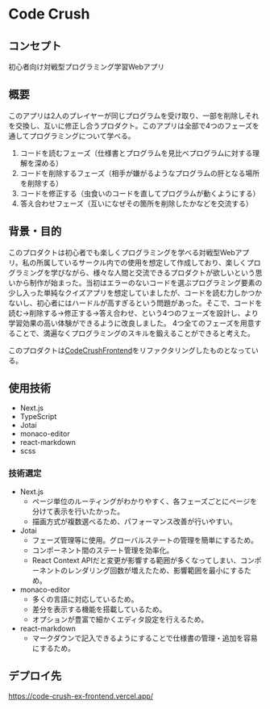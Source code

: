 # Code Crush
## コンセプト
初心者向け対戦型プログラミング学習Webアプリ

## 概要

このアプリは2人のプレイヤーが同じプログラムを受け取り、一部を削除しそれを交換し、互いに修正し合うプロダクト。このアプリは全部で4つのフェーズを通してプログラミングについて学べる。
1. コードを読むフェーズ（仕様書とプログラムを見比べプログラムに対する理解を深める）
2. コードを削除するフェーズ（相手が嫌がるようなプログラムの肝となる場所を削除する）
3. コードを修正する（虫食いのコードを直してプログラムが動くようにする）
4. 答え合わせフェーズ（互いになぜその箇所を削除したかなどを交流する）

## 背景・目的

このプロダクトは初心者でも楽しくプログラミングを学べる対戦型Webアプリ。私の所属しているサークル内での使用を想定して作成しており、楽しくプログラミングを学びながら、様々な人間と交流できるプロダクトが欲しいという思いから制作が始まった。当初はエラーのないコードを選ぶプログラミング要素の少し入った単純なクイズアプリを想定していましたが、コードを読む力しかつかないし、初心者にはハードルが高すぎるという問題があった。そこで、コードを読む→削除する→修正する→答え合わせ、という4つのフェーズを設計し、より学習効果の高い体験ができるように改良しました。
4つ全てのフェーズを用意することで、満遍なくプログラミングのスキルを鍛えることができると考えた。

このプロダクトは[CodeCrushFrontend](https://github.com/mizunoryuki/CodeCrushFrontend)をリファクタリングしたものとなっている。

## 使用技術
-  Next.js
-  TypeScript
-  Jotai
-  monaco-editor
-  react-markdown
-  scss

### 技術選定

- Next.js
  - ページ単位のルーティングがわかりやすく、各フェーズごとにページを分けて表示を行いたかった。
  - 描画方式が複数選べるため、パフォーマンス改善が行いやすい。
- Jotai
  - フェーズ管理等に使用。グローバルステートの管理を簡単にするため。
  - コンポーネント間のステート管理を効率化。
  - React Context APIだと変更が影響する範囲が多くなってしまい、コンポーネントのレンダリング回数が増えたため、影響範囲を最小にするため。
- monaco-editor
  - 多くの言語に対応しているため。
  - 差分を表示する機能を搭載しているため。
  - オプションが豊富で細かくエディタ設定を行えるため。
- react-markdown
  - マークダウンで記入できるようにすることで仕様書の管理・追加を容易にするため。

## デプロイ先
https://code-crush-ex-frontend.vercel.app/
